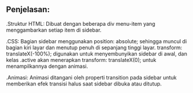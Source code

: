 ## Penjelasan:
.Struktur HTML: Dibuat dengan beberapa div menu-item yang menggambarkan setiap item di sidebar.

.CSS: Bagian sidebar menggunakan position: absolute; sehingga muncul di bagian kiri layar dan menutup penuh di sepanjang tinggi layar. transform: translateX(-100%); digunakan untuk menyembunyikan sidebar di awal, dan kelas .active akan menerapkan transform: translateX(0); untuk menampilkannya dengan animasi.

.Animasi: Animasi ditangani oleh properti transition pada sidebar untuk memberikan efek transisi halus saat sidebar dibuka atau ditutup.



